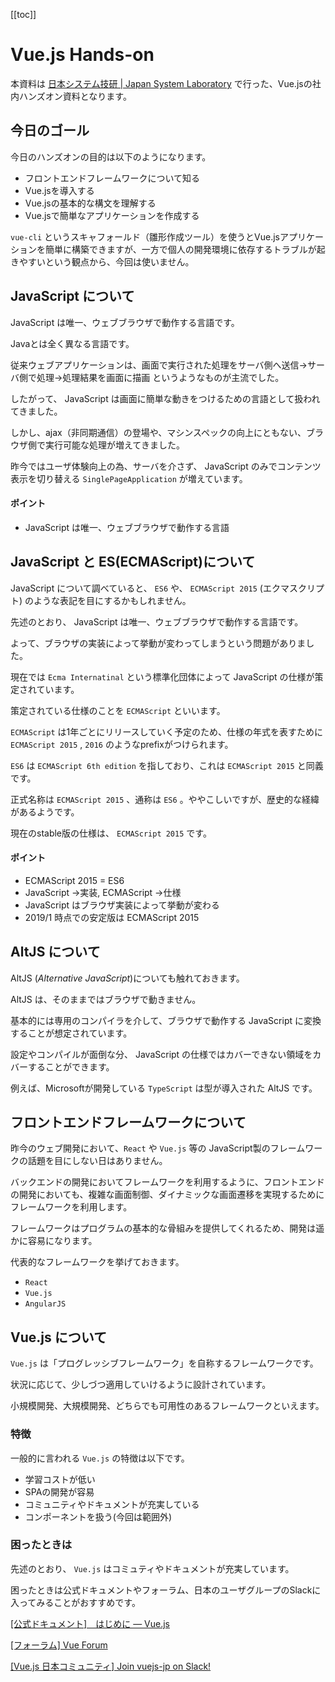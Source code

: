 [[toc]]

# Vue.js Hands-on

本資料は [日本システム技研 \| Japan System Laboratory](https://jsl.co.jp/) で行った、Vue.jsの社内ハンズオン資料となります。

## 今日のゴール

今日のハンズオンの目的は以下のようになります。

- フロントエンドフレームワークについて知る
- Vue.jsを導入する
- Vue.jsの基本的な構文を理解する
- Vue.jsで簡単なアプリケーションを作成する

`vue-cli` というスキャフォールド（雛形作成ツール）を使うとVue.jsアプリケーションを簡単に構築できますが、一方で個人の開発環境に依存するトラブルが起きやすいという観点から、今回は使いません。

## JavaScript について

 JavaScript は唯一、ウェブブラウザで動作する言語です。

Javaとは全く異なる言語です。

従来ウェブアプリケーションは、画面で実行された処理をサーバ側へ送信→サーバ側で処理→処理結果を画面に描画 というようなものが主流でした。

したがって、 JavaScript は画面に簡単な動きをつけるための言語として扱われてきました。

しかし、ajax（非同期通信）の登場や、マシンスペックの向上にともない、ブラウザ側で実行可能な処理が増えてきました。

昨今ではユーザ体験向上の為、サーバを介さず、 JavaScript のみでコンテンツ表示を切り替える `SinglePageApplication` が増えています。

#### ポイント

*  JavaScript は唯一、ウェブブラウザで動作する言語


##  JavaScript と ES(ECMAScript)について

 JavaScript について調べていると、 `ES6` や、 `ECMAScript 2015` (エクマスクリプト) のような表記を目にするかもしれません。

先述のとおり、 JavaScript は唯一、ウェブブラウザで動作する言語です。

よって、ブラウザの実装によって挙動が変わってしまうという問題がありました。

現在では `Ecma Internatinal` という標準化団体によって JavaScript の仕様が策定されています。

策定されている仕様のことを `ECMAScript` といいます。

 `ECMAScript` は1年ごとにリリースしていく予定のため、仕様の年式を表すために  `ECMAScript 2015` , `2016` のようなprefixがつけられます。

 `ES6` は `ECMAScript 6th edition` を指しており、これは `ECMAScript 2015` と同義です。

正式名称は `ECMAScript 2015` 、通称は `ES6` 。ややこしいですが、歴史的な経緯があるようです。

現在のstable版の仕様は、 `ECMAScript 2015` です。

#### ポイント

*  ECMAScript 2015  =  ES6
*  JavaScript →実装,  ECMAScript →仕様
*  JavaScript はブラウザ実装によって挙動が変わる
* 2019/1 時点での安定版は ECMAScript 2015

## AltJS について

 AltJS (*Alternative JavaScript*)についても触れておきます。

 AltJS は、そのままではブラウザで動きません。

基本的には専用のコンパイラを介して、ブラウザで動作する JavaScript に変換することが想定されています。

設定やコンパイルが面倒な分、 JavaScript の仕様ではカバーできない領域をカバーすることができます。

例えば、Microsoftが開発している `TypeScript` は型が導入された AltJS です。

## フロントエンドフレームワークについて

昨今のウェブ開発において、`React` や `Vue.js` 等の JavaScript製のフレームワークの話題を目にしない日はありません。

バックエンドの開発においてフレームワークを利用するように、フロントエンドの開発においても、複雑な画面制御、ダイナミックな画面遷移を実現するためにフレームワークを利用します。

フレームワークはプログラムの基本的な骨組みを提供してくれるため、開発は遥かに容易になります。

代表的なフレームワークを挙げておきます。

- `React`
- `Vue.js`
- `AngularJS`

## Vue.js について

 `Vue.js` は「プログレッシブフレームワーク」を自称するフレームワークです。

状況に応じて、少しづつ適用していけるように設計されています。

小規模開発、大規模開発、どちらでも可用性のあるフレームワークといえます。

### 特徴

一般的に言われる `Vue.js` の特徴は以下です。

* 学習コストが低い
* SPAの開発が容易
* コミュニティやドキュメントが充実している
* コンポーネントを扱う(今回は範囲外)


### 困ったときは

先述のとおり、 `Vue.js` はコミュティやドキュメントが充実しています。

困ったときは公式ドキュメントやフォーラム、日本のユーザグループのSlackに入ってみることがおすすめです。

[[公式ドキュメント]　はじめに — Vue\.js](https://jp.vuejs.org/v2/guide/)

[[フォーラム] Vue Forum](https://forum.vuejs.org/)

[[Vue.js 日本コミュニティ] Join vuejs\-jp on Slack\!](https://vuejs-jp-slackin.herokuapp.com/)

